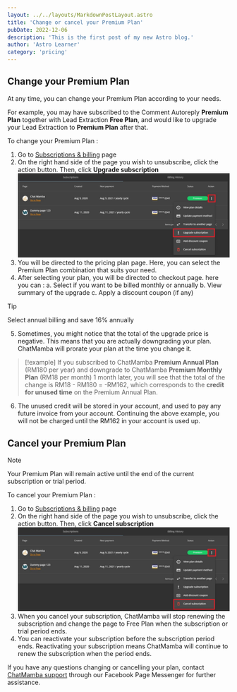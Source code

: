 ```yaml
---
layout: ../../layouts/MarkdownPostLayout.astro
title: 'Change or cancel your Premium Plan'
pubDate: 2022-12-06
description: 'This is the first post of my new Astro blog.'
author: 'Astro Learner'
category: 'pricing'
---
```


## Change your Premium Plan

At any time, you can change your Premium Plan according to your needs.

For example, you may have subscribed to the Comment Autoreply **Premium Plan** together with Lead Extraction **Free Plan**, and would like to upgrade your Lead Extraction to **Premium Plan** after that.

To change your Premium Plan :

1. Go to [Subscriptions & billing](https://chatmamba.com/settings/billing) page
2. On the right hand side of the page you wish to unsubscribe, click the action button. Then, click **Upgrade subscription**
![Some description](/public/kb//change-or-cancel-your-premium-plan/upgrade-subscription.jpg)
3. You will be directed to the pricing plan page. Here, you can select the Premium Plan combination that suits your need.
4. After selecting your plan, you will be directed to checkout page. here you can :
  a. Select if you want to be billed monthly or annually
  b. View summary of the upgrade
  c. Apply a discount coupon (if any)

>[!tip]
> Select annual billing and save 16% annually

5. Sometimes, you might notice that the total of the upgrade price is negative. This means that you are actually downgrading your plan. ChatMamba will prorate your plan at the time you change it.

>[!example]
> If you subscribed to ChatMamba **Premium Annual Plan** (RM180 per year) and downgrade to ChatMamba **Premium Monthly Plan** (RM18 per month) 1 month later, you will see that the total of the change is RM18 - RM180 = -RM162, which corresponds to the **credit for unused time** on the Premium Annual Plan.

6. The unused credit will be stored in your account, and used to pay any future invoice from your account. Continuing the above example, you will not be charged until the RM162 in your account is used up.

## Cancel your Premium Plan

>[!note]
> Your Premium Plan will remain active until the end of the current subscription or trial period.

To cancel your Premium Plan :

1. Go to [Subscriptions & billing](https://chatmamba.com/settings/billing) page
2. On the right hand side of the page you wish to unsubscribe, click the action button. Then, click **Cancel subscription**
![Some description](/public/kb//change-or-cancel-your-premium-plan/cancel-subscription.jpg)
3. When you cancel your subscription, ChatMamba will stop renewing the subscription and change the page to Free Plan when the subscription or trial period ends.
4. You can reactivate your subscription before the subscription period ends. Reactivating your subscription means ChatMamba will continue to renew the subscription when the period ends.

If you have any questions changing or cancelling your plan, contact [ChatMamba support](https://m.me/ChatMamba) through our Facebook Page Messenger for further assistance.
